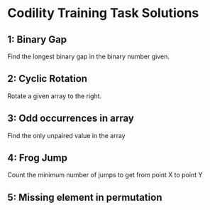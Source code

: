 # Codility Training Task Solutions

## 1: Binary Gap
Find the longest binary gap in the binary number given.

## 2: Cyclic Rotation
Rotate a given array to the right.

## 3: Odd occurrences in array
Find the only unpaired value in the array

## 4: Frog Jump
Count the minimum number of jumps to get from point X to point Y

## 5: Missing element in permutation

